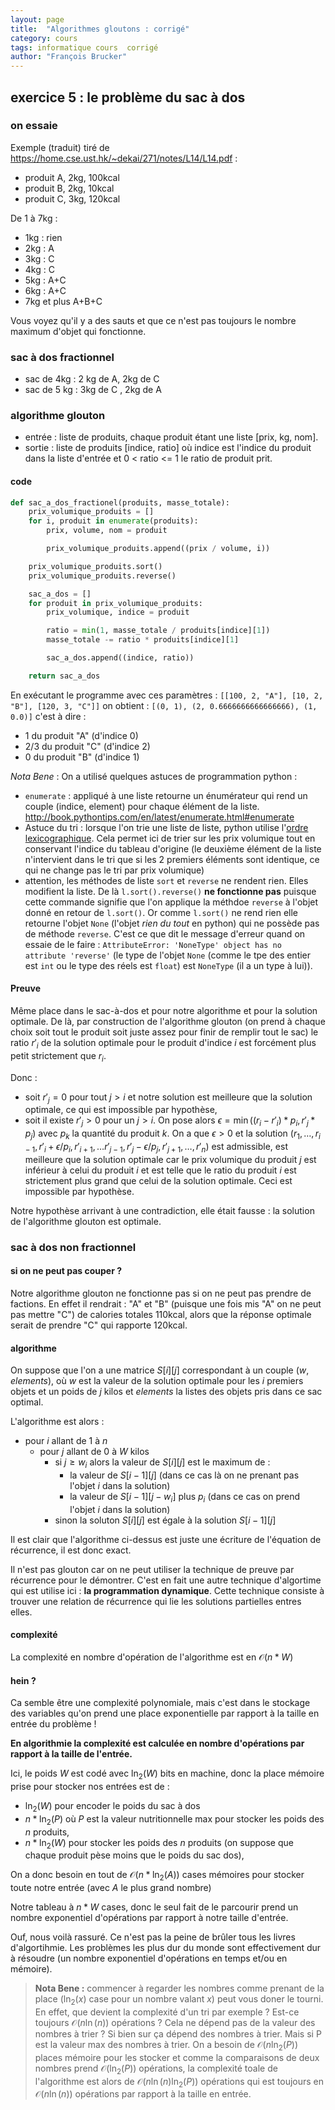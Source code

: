 ```yaml
---
layout: page
title:  "Algorithmes gloutons : corrigé"
category: cours
tags: informatique cours  corrigé
author: "François Brucker"
---
```



## exercice 5 : le problème du sac à dos


### on essaie 

Exemple (traduit) tiré de <https://home.cse.ust.hk/~dekai/271/notes/L14/L14.pdf> :

* produit A, 2kg, 100kcal
* produit B, 2kg, 10kcal
* produit C, 3kg, 120kcal


De 1 à 7kg :

  - 1kg : rien
  - 2kg : A
  - 3kg : C
  - 4kg : C
  - 5kg : A+C
  - 6kg : A+C
  - 7kg et plus A+B+C

Vous voyez qu'il y a des sauts et que ce n'est pas toujours le nombre maximum d'objet qui fonctionne.

### sac à dos fractionnel

  - sac de 4kg : 2 kg de A, 2kg de C
  - sac de 5 kg : 3kg de C , 2kg de A

### algorithme glouton

* entrée : liste de produits, chaque produit étant une liste [prix, kg, nom]. 
* sortie : liste de produits [indice, ratio] où indice est l'indice du produit dans la liste d'entrée et 0 < ratio <= 1  le ratio de produit prit.

#### code 

~~~ python 
def sac_a_dos_fractionel(produits, masse_totale):
    prix_volumique_produits = []
    for i, produit in enumerate(produits):
        prix, volume, nom = produit

        prix_volumique_produits.append((prix / volume, i))

    prix_volumique_produits.sort()
    prix_volumique_produits.reverse()

    sac_a_dos = []
    for produit in prix_volumique_produits:
        prix_volumique, indice = produit

        ratio = min(1, masse_totale / produits[indice][1])
        masse_totale -= ratio * produits[indice][1]

        sac_a_dos.append((indice, ratio))

    return sac_a_dos
~~~ 

En exécutant le programme avec ces paramètres : `[[100, 2, "A"], [10, 2, "B"], [120, 3, "C"]]` on obtient : `[(0, 1), (2, 0.6666666666666666), (1, 0.0)]`  c'est à dire : 

  - 1 du produit "A" (d'indice 0)
  - 2/3 du produit "C" (d'indice 2)
  - 0 du produit "B" (d'indice 1)

*Nota Bene* : On a utilisé quelques astuces de programmation python :

* `enumerate` : appliqué à une liste retourne un énumérateur qui rend un couple (indice, element) pour chaque élément de la liste. <http://book.pythontips.com/en/latest/enumerate.html#enumerate>
* Astuce du tri : lorsque l'on trie une liste de liste, python utilise l'[ordre lexicographique](https://fr.wikipedia.org/wiki/Ordre_lexicographique). Cela permet ici de trier sur les prix volumique tout en conservant l'indice du tableau d'origine (le deuxième élément de la liste n'intervient dans le tri que si les 2 premiers éléments sont identique, ce qui ne change pas le tri par prix volumique)
* attention, les méthodes de liste `sort` et `reverse` ne rendent rien. Elles modifient la liste. De là `l.sort().reverse()` **ne fonctionne pas** puisque cette commande signifie que l'on applique la méthdoe `reverse` à l'objet donné en retour de `l.sort()`. Or comme `l.sort()` ne rend rien elle retourne l'objet `None` (l'objet *rien du tout* en python) qui ne possède pas de méthode `reverse`. C'est ce que dit le message d'erreur quand on essaie de le faire : `AttributeError: 'NoneType' object has no attribute 'reverse'`  (le type de l'objet `None` (comme le tpe des entier est `int` ou le type des réels est `float`) est `NoneType` (il a un type à lui)).

#### Preuve

Même place dans le sac-à-dos et pour notre algorithme et pour la solution optimale. De là, par construction de l'algorithme glouton (on prend à chaque choix soit tout le produit soit juste assez pour finir de remplir tout le sac) le ratio $r'_i$ de la solution optimale pour le produit d'indice $i$ est forcément plus petit strictement que $r_i$.

Donc : 

* soit $r'_j = 0$ pour tout $j > i$ et notre solution est meilleure que la solution optimale, ce qui est impossible par hypothèse,
* soit il existe $r'_j >0$ pour un $j>i$. On pose alors $\epsilon = \min ((r_i -r'_i) * p_i, r'_j * p_j)$ avec $p_k$ la quantité du produit $k$. On a que $\epsilon >0$ et  la solution $(r_1, \dots, r_{i-1}, r'_i + \epsilon / p_i, r'_{i+1}, \dots r'_{j-1}, r'_j - \epsilon / p_j, r'_{j+1}, \dots, r'_n)$ est admissible, est meilleure que la solution optimale car le prix volumique du produit $j$ est inférieur à celui du produit $i$ et est telle que le ratio du produit $i$ est strictement plus grand que celui de la solution optimale. Ceci est impossible par hypothèse.

Notre hypothèse arrivant à une contradiction, elle était fausse : la solution de l'algorithme glouton est optimale.



### sac à dos non fractionnel

#### si on ne peut pas couper ?

Notre algorithme glouton ne fonctionne pas si on ne peut pas prendre de factions. En effet il rendrait : "A" et "B" (puisque une fois mis "A" on ne peut pas mettre "C") de calories totales 110kcal, alors que la réponse optimale serait de prendre "C" qui rapporte 120kcal.

#### algorithme

On suppose que l'on a une matrice $S[i][j]$ correspondant à un couple $(w, elements)$, où $w$ est la valeur de la solution optimale pour les $i$ premiers objets et un poids de $j$ kilos et $elements$ la listes des objets pris dans ce sac optimal.

L'algorithme est alors : 

  - pour $i$ allant de $1$ à $n$
    - pour $j$ allant de $0$ à $W$ kilos
      - si $j \geq w_i$ alors la valeur de $S[i][j]$ est le maximum de :
        - la valeur de $S[i-1][j]$ (dans ce cas là on ne prenant pas l'objet $i$ dans la solution)
        - la valeur de $S[i-1][j - w_i]$ plus $p_i$ (dans ce cas on prend l'objet $i$ dans la solution)
      - sinon la soluton $S[i][j]$ est égale à la solution $S[i-1][j]$


Il est clair que l'algorithme ci-dessus est juste une écriture de l'équation de récurrence, il est donc exact.

Il n'est pas glouton car on ne peut utiliser la technique de preuve par récurrence pour le démontrer. C'est en fait une autre technique d'algortime qui est utilise ici : **la programmation dynamique**. Cette technique consiste à trouver une relation de récurrence qui lie les solutions partielles entres elles.

#### complexité

La complexité en nombre d'opération de l'algorithme est en $\mathcal{O}(n * W)$

#### hein ?

Ca semble être une complexité polynomiale, mais c'est dans le stockage des variables qu'on prend une place exponentielle par rapport à la taille en entrée du problème ! 

**En algorithmie la complexité est calculée en nombre d'opérations par rapport à la taille de l'entrée.**

Ici, le poids $W$ est codé avec $\ln_2(W)$ bits en machine, donc la place mémoire prise pour stocker nos entrées est de : 

  - $\ln_2(W)$ pour encoder le poids du sac à dos
  - $n * \ln_2(P)$ où $P$ est la valeur nutritionnelle max pour stocker les poids des $n$ produits,
  - $n * \ln_2(W)$  pour stocker les poids des $n$ produits (on suppose que chaque produit pèse moins que le poids du sac  dos),

On a donc besoin en tout de $\mathcal{O}(n * \ln_2(A))$ cases mémoires pour stocker toute notre entrée (avec $A$ le plus grand nombre)

Notre tableau à $n * W$ cases, donc le seul fait de le parcourir prend un nombre exponentiel d'opérations par rapport à notre taille d'entrée.


Ouf, nous voilà rassuré. Ce n'est pas la peine de brûler tous les livres d'algortihmie. Les problèmes les plus dur du monde sont effectivement dur à résoudre (un nombre exponentiel d'opérations en temps et/ou en mémoire).


> **Nota Bene :** commencer à regarder les nombres comme prenant de la place ($\ln_2(x)$ case pour un nombre valant $x$) peut vous doner le tourni. En effet, que devient la complexité d'un tri par exemple ? Est-ce toujours $\mathcal{O}(n\ln(n))$ opérations ? Cela ne dépend pas de la valeur des nombres à trier ? 
> Si bien sur ça dépend des nombres à trier. Mais si P est la valeur max des nombres à trier. On a besoin de $\mathcal{O}(n\ln_2(P))$ places mémoire pour les stocker et comme la comparaisons de deux nombres prend $\mathcal{O}(\ln_2(P))$ opérations, la complexité toale de l'algorithme est alors de $\mathcal{O}(n\ln(n)\ln_2(P))$ opérations qui est toujours en  $\mathcal{O}(n\ln(n))$ opérations par rapport à la taille en entrée.
